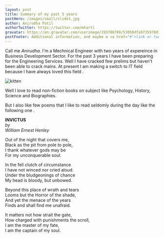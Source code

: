 ```yaml
---
layout: post
title: Summary of my past 5 years
postHero: /images/small/slide1.jpg
author: Anirudha Patil
authorTwitter: https://twitter.com/mhartl
gravatar: https://en.gravatar.com/userimage/193788780/53058dfa97359769100bd25c932f509c.jpeg
postFooter: Additional information, and maybe a <a href="#">link or two</a>
---
```


Call me _Anirudha_. I'm a Mechnical Engineer with two years of expereince in Business Development Sector. For the past 3 years I have been preparing for the Engineering Services. Well I have cracked few prelims but haven't been able to crack mains.
At present I am making a switch to IT field because I have always loved this field .

<img class="pull-left" src="https://placekitten.com/g/400/200"
     alt="kitten">

Well I love to read non-fiction books on subject like Psychology, History, Science and Biographies.

But I also like few poems that I like to read seldomly during the day like the following one .

**INVICTUS**  
 _by_  
_William Ernest Henley_

Out of the night that covers me,  
Black as the pit from pole to pole,  
I thank whatever gods may be  
For my unconquerable soul.

In the fell clutch of circumstance  
I have not winced nor cried aloud.  
Under the bludgeonings of chance  
My head is bloody, but unbowed.

Beyond this place of wrath and tears  
Looms but the Horror of the shade,  
And yet the menace of the years  
Finds and shall find me unafraid.

It matters not how strait the gate,  
How charged with punishments the scroll,  
I am the master of my fate,  
I am the captain of my soul.
